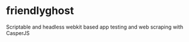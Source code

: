 friendlyghost
=============

Scriptable and headless webkit based app testing and web scraping with CasperJS